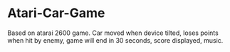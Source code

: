 # Atari-Car-Game
Based on atarai 2600 game. Car moved when device tilted, loses points when hit by enemy, game will end in 30 seconds, score displayed, music.
